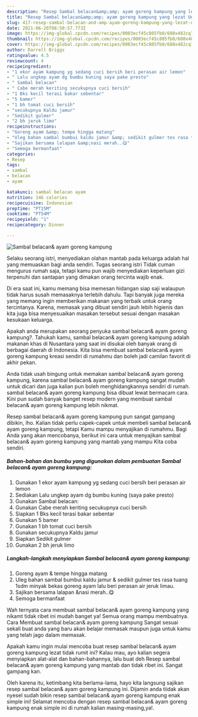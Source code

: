 ```yaml
---
description: "Resep Sambal belacan&amp;amp; ayam goreng kampung yang lezat Untuk Jualan"
title: "Resep Sambal belacan&amp;amp; ayam goreng kampung yang lezat Untuk Jualan"
slug: 417-resep-sambal-belacan-and-amp-ayam-goreng-kampung-yang-lezat-untuk-jualan
date: 2021-06-26T08:50:57.773Z
image: https://img-global.cpcdn.com/recipes/0003ecf45c805fb0/680x482cq70/sambal-belacan-ayam-goreng-kampung-foto-resep-utama.jpg
thumbnail: https://img-global.cpcdn.com/recipes/0003ecf45c805fb0/680x482cq70/sambal-belacan-ayam-goreng-kampung-foto-resep-utama.jpg
cover: https://img-global.cpcdn.com/recipes/0003ecf45c805fb0/680x482cq70/sambal-belacan-ayam-goreng-kampung-foto-resep-utama.jpg
author: Darrell Briggs
ratingvalue: 4.5
reviewcount: 4
recipeingredient:
- "1 ekor ayam kampung yg sedang cuci bersih beri perasan air lemon"
- " Lalu ungkep ayam dg bumbu kuning saya pake presto"
- " Sambal belacan"
- " Cabe merah keriting secukupnya cuci bersih"
- "1 Bks kecil terasi bakar sebentar"
- "5 bamer"
- "1 bh tomat cuci bersih"
- "secukupnya Kaldu jamur"
- "Sedikit gulmer"
- "2 bh jeruk limo"
recipeinstructions:
- "Goreng ayam &amp; tempe hingga matang"
- "Uleg bahan sambal bumbui kaldu jamur &amp; sedikit gulmer tes rasa tuang 1sdm minyak bekas goreng ayam lalu beri perasan air jeruk limau."
- "Sajikan bersama lalapan &amp;nasi merah..😋"
- "Semoga bermanfaat"
categories:
- Resep
tags:
- sambal
- belacan
- ayam

katakunci: sambal belacan ayam 
nutrition: 146 calories
recipecuisine: Indonesian
preptime: "PT15M"
cooktime: "PT54M"
recipeyield: "1"
recipecategory: Dinner

---
```



![Sambal belacan&amp; ayam goreng kampung](https://img-global.cpcdn.com/recipes/0003ecf45c805fb0/680x482cq70/sambal-belacan-ayam-goreng-kampung-foto-resep-utama.jpg)

Selaku seorang istri, menyediakan olahan mantab pada keluarga adalah hal yang memuaskan bagi anda sendiri. Tugas seorang istri Tidak cuman mengurus rumah saja, tetapi kamu pun wajib menyediakan keperluan gizi terpenuhi dan santapan yang dimakan orang tercinta wajib enak.

Di era  saat ini, kamu memang bisa memesan hidangan siap saji walaupun tidak harus susah memasaknya terlebih dahulu. Tapi banyak juga mereka yang memang ingin memberikan makanan yang terbaik untuk orang tercintanya. Karena, memasak yang dibuat sendiri jauh lebih higienis dan kita juga bisa menyesuaikan masakan tersebut sesuai dengan masakan kesukaan keluarga. 



Apakah anda merupakan seorang penyuka sambal belacan&amp; ayam goreng kampung?. Tahukah kamu, sambal belacan&amp; ayam goreng kampung adalah makanan khas di Nusantara yang saat ini disukai oleh banyak orang di berbagai daerah di Indonesia. Kita bisa membuat sambal belacan&amp; ayam goreng kampung kreasi sendiri di rumahmu dan boleh jadi camilan favorit di akhir pekan.

Anda tidak usah bingung untuk memakan sambal belacan&amp; ayam goreng kampung, karena sambal belacan&amp; ayam goreng kampung sangat mudah untuk dicari dan juga kalian pun boleh menghidangkannya sendiri di rumah. sambal belacan&amp; ayam goreng kampung bisa dibuat lewat bermacam cara. Kini pun sudah banyak banget resep modern yang membuat sambal belacan&amp; ayam goreng kampung lebih nikmat.

Resep sambal belacan&amp; ayam goreng kampung pun sangat gampang dibikin, lho. Kalian tidak perlu capek-capek untuk membeli sambal belacan&amp; ayam goreng kampung, tetapi Kamu mampu menyajikan di rumahmu. Bagi Anda yang akan mencobanya, berikut ini cara untuk menyajikan sambal belacan&amp; ayam goreng kampung yang mantab yang mampu Kita coba sendiri.

<!--inarticleads1-->

##### Bahan-bahan dan bumbu yang digunakan dalam pembuatan Sambal belacan&amp; ayam goreng kampung:

1. Gunakan 1 ekor ayam kampung yg sedang cuci bersih beri perasan air lemon
1. Sediakan  Lalu ungkep ayam dg bumbu kuning (saya pake presto)
1. Gunakan  Sambal belacan:
1. Gunakan  Cabe merah keriting secukupnya cuci bersih
1. Siapkan 1 Bks kecil terasi bakar sebentar
1. Gunakan 5 bamer
1. Gunakan 1 bh tomat cuci bersih
1. Gunakan secukupnya Kaldu jamur
1. Siapkan Sedikit gulmer
1. Gunakan 2 bh jeruk limo




<!--inarticleads2-->

##### Langkah-langkah menyiapkan Sambal belacan&amp; ayam goreng kampung:

1. Goreng ayam &amp; tempe hingga matang
1. Uleg bahan sambal bumbui kaldu jamur &amp; sedikit gulmer tes rasa tuang 1sdm minyak bekas goreng ayam lalu beri perasan air jeruk limau.
1. Sajikan bersama lalapan &amp;nasi merah..😋
1. Semoga bermanfaat




Wah ternyata cara membuat sambal belacan&amp; ayam goreng kampung yang nikamt tidak ribet ini mudah banget ya! Semua orang mampu membuatnya. Cara Membuat sambal belacan&amp; ayam goreng kampung Sangat sesuai sekali buat anda yang baru akan belajar memasak maupun juga untuk kamu yang telah jago dalam memasak.

Apakah kamu ingin mulai mencoba buat resep sambal belacan&amp; ayam goreng kampung lezat tidak rumit ini? Kalau mau, ayo kalian segera menyiapkan alat-alat dan bahan-bahannya, lalu buat deh Resep sambal belacan&amp; ayam goreng kampung yang mantab dan tidak ribet ini. Sangat gampang kan. 

Oleh karena itu, ketimbang kita berlama-lama, hayo kita langsung sajikan resep sambal belacan&amp; ayam goreng kampung ini. Dijamin anda tiidak akan nyesel sudah bikin resep sambal belacan&amp; ayam goreng kampung enak simple ini! Selamat mencoba dengan resep sambal belacan&amp; ayam goreng kampung enak simple ini di rumah kalian masing-masing,ya!.

